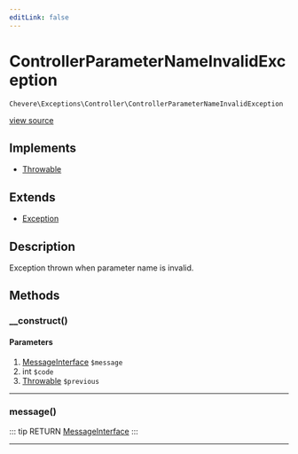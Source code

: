 ```yaml
---
editLink: false
---
```


# ControllerParameterNameInvalidException

`Chevere\Exceptions\Controller\ControllerParameterNameInvalidException`

[view source](https://github.com/chevere/chevere/blob/master/exceptions/Controller/ControllerParameterNameInvalidException.php)

## Implements

- [Throwable](https://www.php.net/manual/class.throwable)

## Extends

- [Exception](../Core/Exception.md)

## Description

Exception thrown when parameter name is invalid.

## Methods

### __construct()

#### Parameters

1. [MessageInterface](../../Interfaces/Message/MessageInterface.md) `$message`
2. int `$code`
3. [Throwable](https://www.php.net/manual/class.throwable) `$previous`

---

### message()

::: tip RETURN
[MessageInterface](../../Interfaces/Message/MessageInterface.md)
:::

---
